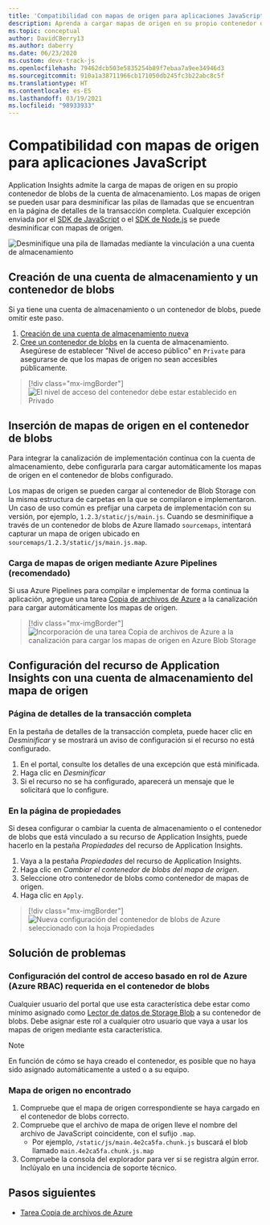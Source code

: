 ```yaml
---
title: 'Compatibilidad con mapas de origen para aplicaciones JavaScript: Azure Monitor Application Insights'
description: Aprenda a cargar mapas de origen en su propio contenedor de blobs de la cuenta de almacenamiento mediante Application Insights.
ms.topic: conceptual
author: DavidCBerry13
ms.author: daberry
ms.date: 06/23/2020
ms.custom: devx-track-js
ms.openlocfilehash: 79462dcb503e5835254b89f7ebaa7a9ee34946d3
ms.sourcegitcommit: 910a1a38711966cb171050db245fc3b22abc8c5f
ms.translationtype: HT
ms.contentlocale: es-ES
ms.lasthandoff: 03/19/2021
ms.locfileid: "98933933"
---
```

# <a name="source-map-support-for-javascript-applications"></a>Compatibilidad con mapas de origen para aplicaciones JavaScript

Application Insights admite la carga de mapas de origen en su propio contenedor de blobs de la cuenta de almacenamiento.
Los mapas de origen se pueden usar para desminificar las pilas de llamadas que se encuentran en la página de detalles de la transacción completa. Cualquier excepción enviada por el [SDK de JavaScript][ApplicationInsights-JS] o el [SDK de Node.js][ApplicationInsights-Node.js] se puede desminificar con mapas de origen.

![Desminifique una pila de llamadas mediante la vinculación a una cuenta de almacenamiento](./media/source-map-support/details-unminify.gif)

## <a name="create-a-new-storage-account-and-blob-container"></a>Creación de una cuenta de almacenamiento y un contenedor de blobs

Si ya tiene una cuenta de almacenamiento o un contenedor de blobs, puede omitir este paso.

1. [Creación de una cuenta de almacenamiento nueva][create storage account]
2. [Cree un contenedor de blobs][create blob container] en la cuenta de almacenamiento. Asegúrese de establecer "Nivel de acceso público" en `Private` para asegurarse de que los mapas de origen no sean accesibles públicamente.

> [!div class="mx-imgBorder"]
>![El nivel de acceso del contenedor debe estar establecido en Privado](./media/source-map-support/container-access-level.png)

## <a name="push-your-source-maps-to-your-blob-container"></a>Inserción de mapas de origen en el contenedor de blobs

Para integrar la canalización de implementación continua con la cuenta de almacenamiento, debe configurarla para cargar automáticamente los mapas de origen en el contenedor de blobs configurado.

Los mapas de origen se pueden cargar al contenedor de Blob Storage con la misma estructura de carpetas en la que se compilaron e implementaron. Un caso de uso común es prefijar una carpeta de implementación con su versión, por ejemplo, `1.2.3/static/js/main.js`. Cuando se desminifique a través de un contenedor de blobs de Azure llamado `sourcemaps`, intentará capturar un mapa de origen ubicado en `sourcemaps/1.2.3/static/js/main.js.map`.

### <a name="upload-source-maps-via-azure-pipelines-recommended"></a>Carga de mapas de origen mediante Azure Pipelines (recomendado)

Si usa Azure Pipelines para compilar e implementar de forma continua la aplicación, agregue una tarea [Copia de archivos de Azure][azure file copy] a la canalización para cargar automáticamente los mapas de origen.

> [!div class="mx-imgBorder"]
> ![Incorporación de una tarea Copia de archivos de Azure a la canalización para cargar los mapas de origen en Azure Blob Storage](./media/source-map-support/azure-file-copy.png)

## <a name="configure-your-application-insights-resource-with-a-source-map-storage-account"></a>Configuración del recurso de Application Insights con una cuenta de almacenamiento del mapa de origen

### <a name="from-the-end-to-end-transaction-details-page"></a>Página de detalles de la transacción completa

En la pestaña de detalles de la transacción completa, puede hacer clic en *Desminificar* y se mostrará un aviso de configuración si el recurso no está configurado.

1. En el portal, consulte los detalles de una excepción que está minificada.
2. Haga clic en *Desminificar*
3. Si el recurso no se ha configurado, aparecerá un mensaje que le solicitará que lo configure.

### <a name="from-the-properties-page"></a>En la página de propiedades

Si desea configurar o cambiar la cuenta de almacenamiento o el contenedor de blobs que está vinculado a su recurso de Application Insights, puede hacerlo en la pestaña *Propiedades* del recurso de Application Insights.

1. Vaya a la pestaña *Propiedades* del recurso de Application Insights.
2. Haga clic en *Cambiar el contenedor de blobs del mapa de origen*.
3. Seleccione otro contenedor de blobs como contenedor de mapas de origen.
4. Haga clic en `Apply`.

> [!div class="mx-imgBorder"]
> ![Nueva configuración del contenedor de blobs de Azure seleccionado con la hoja Propiedades](./media/source-map-support/reconfigure.png)

## <a name="troubleshooting"></a>Solución de problemas

### <a name="required-azure-role-based-access-control-azure-rbac-settings-on-your-blob-container"></a>Configuración del control de acceso basado en rol de Azure (Azure RBAC) requerida en el contenedor de blobs

Cualquier usuario del portal que use esta característica debe estar como mínimo asignado como [Lector de datos de Storage Blob][storage blob data reader] a su contenedor de blobs. Debe asignar este rol a cualquier otro usuario que vaya a usar los mapas de origen mediante esta característica.

> [!NOTE]
> En función de cómo se haya creado el contenedor, es posible que no haya sido asignado automáticamente a usted o a su equipo.

### <a name="source-map-not-found"></a>Mapa de origen no encontrado

1. Compruebe que el mapa de origen correspondiente se haya cargado en el contenedor de blobs correcto.
2. Compruebe que el archivo de mapa de origen lleve el nombre del archivo de JavaScript coincidente, con el sufijo `.map`.
    - Por ejemplo, `/static/js/main.4e2ca5fa.chunk.js` buscará el blob llamado `main.4e2ca5fa.chunk.js.map`
3. Compruebe la consola del explorador para ver si se registra algún error. Inclúyalo en una incidencia de soporte técnico.

## <a name="next-steps"></a>Pasos siguientes

* [Tarea Copia de archivos de Azure](/azure/devops/pipelines/tasks/deploy/azure-file-copy)


<!-- Remote URLs -->
[create storage account]: ../../storage/common/storage-account-create.md?toc=%2Fazure%2Fstorage%2Fblobs%2Ftoc.json&tabs=azure-portal
[create blob container]: ../../storage/blobs/storage-quickstart-blobs-portal.md
[storage blob data reader]: ../../role-based-access-control/built-in-roles.md#storage-blob-data-reader
[ApplicationInsights-JS]: https://github.com/microsoft/applicationinsights-js
[ApplicationInsights-Node.js]: https://github.com/microsoft/applicationinsights-node.js
[azure file copy]: https://aka.ms/azurefilecopyreadme
